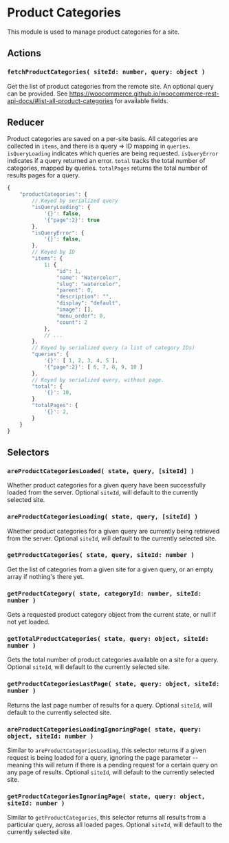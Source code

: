 Product Categories
==================

This module is used to manage product categories for a site.

## Actions

### `fetchProductCategories( siteId: number, query: object )`

Get the list of product categories from the remote site.
An optional query can be provided. See https://woocommerce.github.io/woocommerce-rest-api-docs/#list-all-product-categories for available fields.

## Reducer

Product categories are saved on a per-site basis. All categories are collected in `items`, and there is a query => ID mapping in `queries`. `isQueryLoading` indicates which queries are being requested. `isQueryError` indicates if a query returned an error. `total` tracks the total number of categories, mapped by queries. `totalPages` returns the total number of results pages for a query.

```js
{
	"productCategories": {
		// Keyed by serialized query
		"isQueryLoading": {
			'{}': false,
			'{"page":2}': true
		},
		"isQueryError": {
			'{}': false,
		},
		// Keyed by ID
		"items": {
			1: {
				"id": 1,
				"name": "Watercolor",
				"slug": "watercolor",
				"parent": 0,
				"description": "",
				"display": "default",
				"image": [],
				"menu_order": 0,
				"count": 2
			},
			// ...
		},
		// Keyed by serialized query (a list of category IDs)
		"queries": {
			'{}': [ 1, 2, 3, 4, 5 ],
			'{"page":2}': [ 6, 7, 8, 9, 10 ]
		},
		// Keyed by serialized query, without page.
		"total": {
			'{}': 10,
		}
		"totalPages": {
			'{}': 2,
		}
	}
}
```

## Selectors

### `areProductCategoriesLoaded( state, query, [siteId] )`

Whether product categories for a given query have been successfully loaded from the server. Optional `siteId`, will default to the currently selected site.

### `areProductCategoriesLoading( state, query, [siteId] )`

Whether product categories for a given query are currently being retrieved from the server. Optional `siteId`, will default to the currently selected site.

### `getProductCategories( state, query, siteId: number )`

Get the list of categories from a given site for a given query, or an empty array if nothing's there yet.

### `getProductCategory( state, categoryId: number, siteId: number )`

Gets a requested product category object from the current state, or null if not yet loaded.

### `getTotalProductCategories( state, query: object, siteId: number )`

Gets the total number of product categories available on a site for a query. Optional `siteId`, will default to the currently selected site.

### `getProductCategoriesLastPage( state, query: object, siteId: number )`

Returns the last page number of results for a query. Optional `siteId`, will default to the currently selected site.

### `areProductCategoriesLoadingIgnoringPage( state, query: object, siteId: number )`

Similar to `areProductCategoriesLoading`, this selector returns if a given request is being loaded for a query, ignoring the page parameter -- meaning this will return if there is a pending request for a certain query on any page of results. Optional `siteId`, will default to the currently selected site.

### `getProductCategoriesIgnoringPage( state, query: object, siteId: number )`

Similar to `getProductCategories`, this selector returns all results from a particular query, across all loaded pages. Optional `siteId`, will default to the currently selected site.
